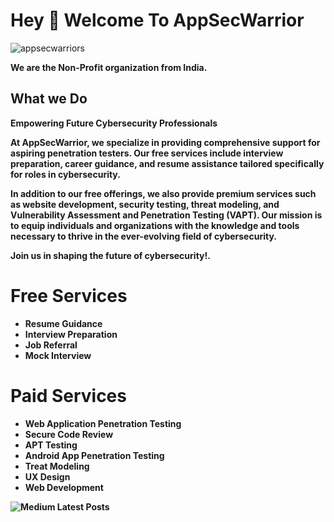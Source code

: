 <!--
-->
<!DOCTYPE html>
<html lang="en">

</head>
<body>
  <h1 align="left">Hey 👋 Welcome To AppSecWarrior</h1>
  <p align="left"> <img src="https://komarev.com/ghpvc/?username=appsecwarrior&label=Profile%20views&color=0e75b6&style=flat" alt="appsecwarriors" /> </p>

  <p align="left"><b>We are the Non-Profit organization from India.</p>

  <h2 align="left">What we Do </h2>

  <p align="left"><b>Empowering Future Cybersecurity Professionals 

  At AppSecWarrior, we specialize in providing comprehensive support for aspiring penetration testers. Our free services include interview preparation, career guidance, and resume assistance tailored specifically for roles in cybersecurity.<br>

  In addition to our free offerings, we also provide premium services such as website development, security testing, threat modeling, and Vulnerability Assessment and Penetration Testing (VAPT). Our mission is to equip individuals and organizations with the knowledge and tools necessary to thrive in the ever-evolving field of cybersecurity.<br>

  Join us in shaping the future of cybersecurity!.</p>

  <div class="services">
    <h1>Free Services</h1>
    <ul>
      <li>
        <i class="fas fa-file-alt"></i>
        <span>Resume Guidance</span>
      </li>
      <li>
        <i class="fas fa-briefcase"></i>
        <span>Interview Preparation</span>
      </li>
      <li>
        <i class="fas fa-handshake"></i>
        <span>Job Referral</span>
      </li>
      <li>
        <i class="fas fa-video"></i>
        <span>Mock Interview</span>
      </li>
    </ul>
  </div>
  
   <h1 align="left"> Paid Services</h1>

  <div class="services">
    <ul>
      <li>
        <i class="fas fa-file-alt"></i>
        <span>Web Application Penetration Testing</span>
      </li>
      <li>
        <i class="fas fa-briefcase"></i>
        <span>Secure Code Review</span>
      </li>
      <li>
        <i class="fas fa-handshake"></i>
        <span>APT Testing</span>
      </li>
      <li>
        <i class="fas fa-video"></i>
        <span>Android App Penetration Testing</span>
      </li>
      <li>
        <i class="fas fa-video"></i>
        <span>Treat Modeling</span>
      </li>
      <li>
        <i class="fas fa-video"></i>
        <span>UX Design</span>
      </li>
      <li>
        <i class="fas fa-video"></i>
        <span>Web Development</span>
      </li>
    </ul>
  </div>
<div>
  <img src="https://cdn-icons-png.flaticon.com/512/2111/2111646.png/latest?limit=6&theme=radical&username=appsecwarriors" alt=" Medium Latest Posts"  />
</div>
</body>
</html>
